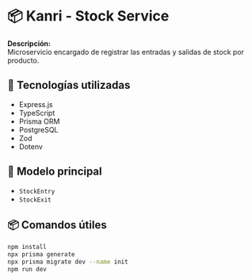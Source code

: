 # 📦 Kanri - Stock Service

**Descripción:**  
Microservicio encargado de registrar las entradas y salidas de stock por producto.

## 🚀 Tecnologías utilizadas
- Express.js
- TypeScript
- Prisma ORM
- PostgreSQL
- Zod
- Dotenv

## 🧱 Modelo principal
- `StockEntry`
- `StockExit`

## 📦 Comandos útiles

```bash
npm install
npx prisma generate
npx prisma migrate dev --name init
npm run dev